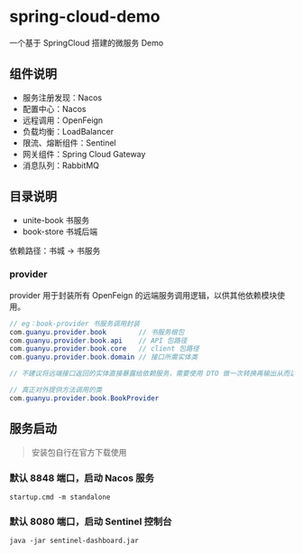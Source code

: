 # spring-cloud-demo
一个基于 SpringCloud 搭建的微服务 Demo

## 组件说明

- 服务注册发现：Nacos
- 配置中心：Nacos
- 远程调用：OpenFeign
- 负载均衡：LoadBalancer
- 限流、熔断组件：Sentinel
- 网关组件：Spring Cloud Gateway
- 消息队列：RabbitMQ

## 目录说明

- unite-book 书服务
- book-store 书城后端

依赖路径：书城 -> 书服务

### provider

provider 用于封装所有 OpenFeign 的远端服务调用逻辑，以供其他依赖模块使用。

```java
// eg：book-provider 书服务调用封装
com.guanyu.provider.book        // 书服务根包
com.guanyu.provider.book.api    // API 包路径
com.guanyu.provider.book.core   // client 包路径
com.guanyu.provider.book.domain // 接口所需实体类

// 不建议将远端接口返回的实体直接暴露给依赖服务，需要使用 DTO 做一次转换再输出从而达到解耦的目的，这样即使对方接口修改依赖服务也不需要修改业务代码。

// 真正对外提供方法调用的类
com.guanyu.provider.book.BookProvider
```

## 服务启动

> 安装包自行在官方下载使用

### 默认 8848 端口，启动 Nacos 服务

```shell
startup.cmd -m standalone
```

### 默认 8080 端口，启动 Sentinel 控制台

```shell
java -jar sentinel-dashboard.jar
```
